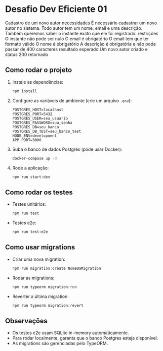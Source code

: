 # Desafio Dev Eficiente 01

Cadastro de um novo autor
necessidades
É necessário cadastrar um novo autor no sistema. Todo autor tem um nome, email e uma descrição. Também queremos saber o instante exato que ele foi registrado.
restrições
O instante não pode ser nulo
O email é obrigatório
O email tem que ter formato válido
O nome é obrigatório
A descrição é obrigatória e não pode passar de 400 caracteres
resultado esperado
Um novo autor criado e status 200 retornado

## Como rodar o projeto

1. Instale as dependências:

   ```sh
   npm install
   ```

2. Configure as variáveis de ambiente (crie um arquivo `.env`):

   ```env
   POSTGRES_HOST=localhost
   POSTGRES_PORT=5432
   POSTGRES_USER=seu_usuario
   POSTGRES_PASSWORD=sua_senha
   POSTGRES_DB=seu_banco
   POSTGRES_DB_TEST=seu_banco_test
   NODE_ENV=development
   APP_PORT=3000
   ```

3. Suba o banco de dados Postgres (pode usar Docker):

   ```sh
   docker-compose up -d
   ```

4. Rode a aplicação:
   ```sh
   npm run start:dev
   ```

## Como rodar os testes

- Testes unitários:
  ```sh
  npm run test
  ```
- Testes e2e:
  ```sh
  npm run test:e2e
  ```

## Como usar migrations

- Criar uma nova migration:
  ```sh
  npm run migration:create NomeDaMigration
  ```
- Rodar as migrations:
  ```sh
  npm run typeorm migration:run
  ```
- Reverter a última migration:
  ```sh
  npm run typeorm migration:revert
  ```

## Observações

- Os testes e2e usam SQLite in-memory automaticamente.
- Para rodar localmente, garanta que o banco Postgres esteja disponível.
- As migrations são gerenciadas pelo TypeORM.
